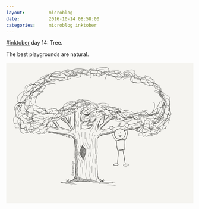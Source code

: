 ```yaml
---
layout:         microblog
date:           2016-10-14 08:58:00
categories:     microblog inktober
---
```

[#inktober](/categories/inktober) day 14: Tree.

The best playgrounds are natural.

![Playing in tree](/images/microblog/201610140858.jpg)
